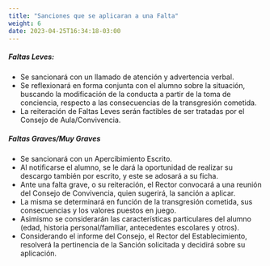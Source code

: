 ```yaml
---
title: "Sanciones que se aplicaran a una Falta"
weight: 6
date: 2023-04-25T16:34:18-03:00
---
```



##### **Faltas Leves:** ##### 

- Se sancionará con un llamado de atención y advertencia verbal.
- Se reflexionará en forma conjunta con el alumno sobre la situación, buscando la modificación de la conducta a partir de la toma de conciencia, respecto a las consecuencias de la transgresión cometida.
- La reiteración de Faltas Leves serán factibles de ser tratadas por el Consejo de Aula/Convivencia.

##### **Faltas Graves/Muy Graves** #####

- Se sancionará con un Apercibimiento Escrito.
- Al notificarse el alumno, se le dará la oportunidad de realizar su descargo también por escrito, y este se adosará a su ficha.
- Ante una falta grave, o su reiteración, el Rector convocará a una reunión del Consejo de Convivencia, quien sugerirá, la sanción a aplicar.
- La misma se determinará en función de la transgresión cometida, sus consecuencias y los valores puestos en juego.
- Asimismo se considerarán las características particulares del alumno (edad, historia personal/familiar, antecedentes escolares y otros).
- Considerando el informe del Consejo, el Rector del Establecimiento, resolverá la pertinencia de la Sanción solicitada y decidirá sobre su aplicación.